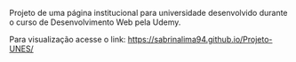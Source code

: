 Projeto de uma página institucional para universidade desenvolvido durante o curso de Desenvolvimento Web pela Udemy.

Para visualização acesse o link: https://sabrinalima94.github.io/Projeto-UNES/